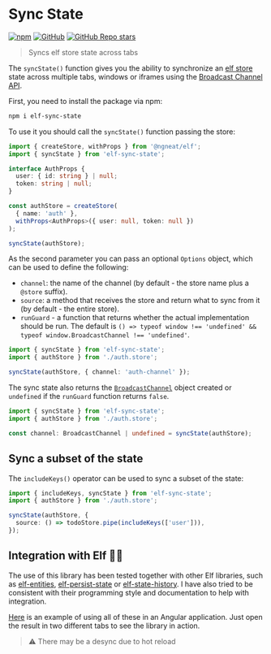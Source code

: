 # Sync State

[![npm](https://img.shields.io/npm/v/elf-sync-state?logo=npm&style=flat-square)](https://www.npmjs.com/package/elf-sync-state) [![GitHub](https://img.shields.io/github/license/ricardojbarrios/elf-sync-state?style=flat-square)](https://github.com/RicardoJBarrios/elf-sync-state/blob/main/LICENSE.md) [![GitHub Repo stars](https://img.shields.io/github/stars/ricardojbarrios/elf-sync-state?logo=github&style=flat-square)](https://github.com/RicardoJBarrios/elf-sync-state)

> Syncs elf store state across tabs

The `syncState()` function gives you the ability to synchronize an [elf store](https://ngneat.github.io/elf/) state across multiple tabs, windows or iframes using the [Broadcast Channel API](https://developer.mozilla.org/en-US/docs/Web/API/Broadcast_Channel_API).

First, you need to install the package via npm:

```bash
npm i elf-sync-state
```

To use it you should call the `syncState()` function passing the store:

```ts
import { createStore, withProps } from '@ngneat/elf';
import { syncState } from 'elf-sync-state';

interface AuthProps {
  user: { id: string } | null;
  token: string | null;
}

const authStore = createStore(
  { name: 'auth' },
  withProps<AuthProps>({ user: null, token: null })
);

syncState(authStore);
```

As the second parameter you can pass an optional `Options` object, which can be used to define the following:

- `channel`: the name of the channel (by default - the store name plus a `@store` suffix).
- `source`: a method that receives the store and return what to sync from it (by default - the entire store).
- `runGuard` - a function that returns whether the actual implementation should be run. The default is `() => typeof window !== 'undefined' && typeof window.BroadcastChannel !== 'undefined'`.

```ts
import { syncState } from 'elf-sync-state';
import { authStore } from './auth.store';

syncState(authStore, { channel: 'auth-channel' });
```

The sync state also returns the [`BroadcastChannel`](https://developer.mozilla.org/en-US/docs/Web/API/BroadcastChannel) object created or `undefined` if the `runGuard` function returns `false`.

```ts
import { syncState } from 'elf-sync-state';
import { authStore } from './auth.store';

const channel: BroadcastChannel | undefined = syncState(authStore);
```

## Sync a subset of the state

The `includeKeys()` operator can be used to sync a subset of the state:

```ts
import { includeKeys, syncState } from 'elf-sync-state';
import { authStore } from './auth.store';

syncState(authStore, {
  source: () => todoStore.pipe(includeKeys(['user'])),
});
```

## Integration with Elf :mage_woman:

The use of this library has been tested together with other Elf libraries, such as [elf-entities](https://ngneat.github.io/elf/docs/features/entities/entities), [elf-persist-state](https://ngneat.github.io/elf/docs/features/persist-state) or [elf-state-history](https://ngneat.github.io/elf/docs/features/history). I have also tried to be consistent with their programming style and documentation to help with integration.

[Here](https://stackblitz.com/edit/angular-elf-sync-state?devToolsHeight=33&file=src/app/todo.repository.ts) is an example of using all of these in an Angular application. Just open the result in two different tabs to see the library in action.

> :warning: There may be a desync due to hot reload
